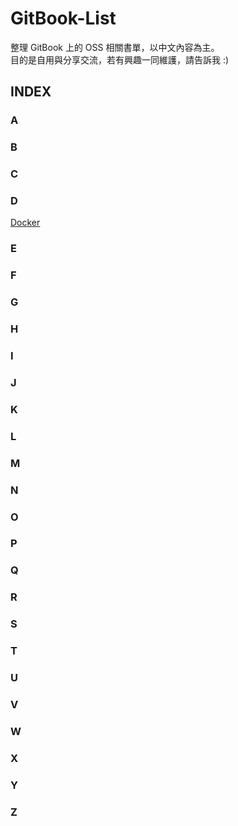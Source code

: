 # GitBook-List

整理 GitBook 上的 OSS 相關書單，以中文內容為主。  
目的是自用與分享交流，若有興趣一同維護，請告訴我 :\)

## INDEX

### A

### B

### C

### D

[Docker](https://github.com/linjose/gitbook-list/blob/master/D/docker.md)

### E

### F

### G

### H

### I

### J

### K

### L

### M

### N

### O

### P

### Q

### R

### S

### T

### U

### V

### W

### X

### Y

### Z



